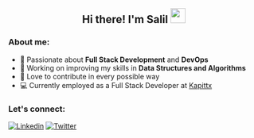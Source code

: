 <h2 align="center">Hi there! I'm Salil <img src="https://raw.githubusercontent.com/iampavangandhi/iampavangandhi/master/gifs/Hi.gif" height="30" width="30"></h2>

### About me:

- 🔭 Passionate about **Full Stack Development** and **DevOps**
- 🌱 Working on improving my skills in **Data Structures and Algorithms**
- 👯 Love to contribute in every possible way
- 💻 Currently employed as a Full Stack Developer at [Kapittx](https://www.kapittx.com/)

### Let's connect:

[![Linkedin](https://img.shields.io/badge/linkedin-%230077B5.svg?&style=for-the-badge&logo=linkedin&logoColor=white)](https://www.linkedin.com/in/chincholikarsalil)
[![Twitter](https://img.shields.io/badge/Twitter-%23FAFAFA.svg?&style=for-the-badge&logo=x&logoColor=black)](https://www.twitter.com/oksalil)

<!-- 
---

[![Github Stats](https://github-readme-stats.vercel.app/api?username=chincholikarsalil&show_icons=true&theme=tokyonight)](https://www.github.com/chincholikarsalil)
-->

<div>
